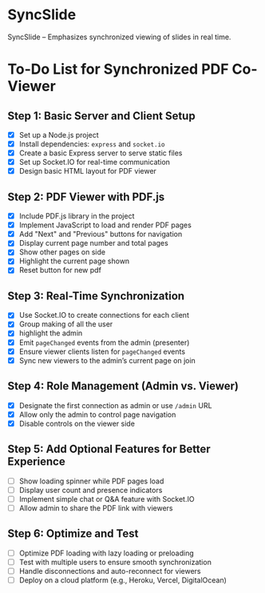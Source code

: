 # SyncSlide
SyncSlide – Emphasizes synchronized viewing of slides in real time.

# To-Do List for Synchronized PDF Co-Viewer

## Step 1: Basic Server and Client Setup
- [x] Set up a Node.js project
- [x] Install dependencies: `express` and `socket.io`
- [x] Create a basic Express server to serve static files
- [x] Set up Socket.IO for real-time communication
- [x] Design basic HTML layout for PDF viewer

## Step 2: PDF Viewer with PDF.js
- [x] Include PDF.js library in the project
- [x] Implement JavaScript to load and render PDF pages
- [x] Add "Next" and "Previous" buttons for navigation
- [x] Display current page number and total pages
- [x] Show other pages on side
- [x] Highlight the current page shown
- [x] Reset button for new pdf

## Step 3: Real-Time Synchronization
- [x] Use Socket.IO to create connections for each client
- [x] Group making of all the user 
- [x] highlight the admin
- [x] Emit `pageChanged` events from the admin (presenter)
- [x] Ensure viewer clients listen for `pageChanged` events
- [x] Sync new viewers to the admin’s current page on join

## Step 4: Role Management (Admin vs. Viewer)
- [x] Designate the first connection as admin or use `/admin` URL
- [x] Allow only the admin to control page navigation
- [x] Disable controls on the viewer side

## Step 5: Add Optional Features for Better Experience
- [ ] Show loading spinner while PDF pages load
- [ ] Display user count and presence indicators
- [ ] Implement simple chat or Q&A feature with Socket.IO
- [ ] Allow admin to share the PDF link with viewers

## Step 6: Optimize and Test
- [ ] Optimize PDF loading with lazy loading or preloading
- [ ] Test with multiple users to ensure smooth synchronization
- [ ] Handle disconnections and auto-reconnect for viewers
- [ ] Deploy on a cloud platform (e.g., Heroku, Vercel, DigitalOcean)
